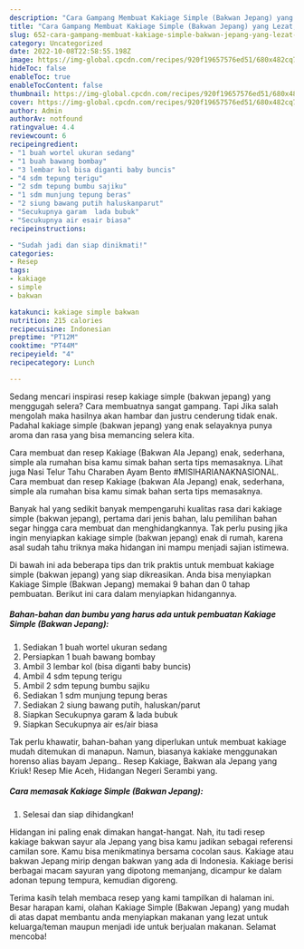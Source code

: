 ```yaml
---
description: "Cara Gampang Membuat Kakiage Simple (Bakwan Jepang) yang Lezat, Buat Buka Puasa Bikin Ngiler"
title: "Cara Gampang Membuat Kakiage Simple (Bakwan Jepang) yang Lezat, Buat Buka Puasa Bikin Ngiler"
slug: 652-cara-gampang-membuat-kakiage-simple-bakwan-jepang-yang-lezat-buat-buka-puasa-bikin-ngiler
category: Uncategorized
date: 2022-10-08T22:58:55.198Z
image: https://img-global.cpcdn.com/recipes/920f19657576ed51/680x482cq70/kakiage-simple-bakwan-jepang-foto-resep-utama.jpg
hideToc: false
enableToc: true
enableTocContent: false
thumbnail: https://img-global.cpcdn.com/recipes/920f19657576ed51/680x482cq70/kakiage-simple-bakwan-jepang-foto-resep-utama.jpg
cover: https://img-global.cpcdn.com/recipes/920f19657576ed51/680x482cq70/kakiage-simple-bakwan-jepang-foto-resep-utama.jpg
author: Admin
authorAv: notfound
ratingvalue: 4.4
reviewcount: 6
recipeingredient:
- "1 buah wortel ukuran sedang"
- "1 buah bawang bombay"
- "3 lembar kol bisa diganti baby buncis"
- "4 sdm tepung terigu"
- "2 sdm tepung bumbu sajiku"
- "1 sdm munjung tepung beras"
- "2 siung bawang putih haluskanparut"
- "Secukupnya garam  lada bubuk"
- "Secukupnya air esair biasa"
recipeinstructions:

- "Sudah jadi dan siap dinikmati!"
categories:
- Resep
tags:
- kakiage
- simple
- bakwan

katakunci: kakiage simple bakwan 
nutrition: 215 calories
recipecuisine: Indonesian
preptime: "PT12M"
cooktime: "PT44M"
recipeyield: "4"
recipecategory: Lunch

---
```



Sedang mencari inspirasi resep kakiage simple (bakwan jepang) yang menggugah selera? Cara membuatnya sangat gampang. Tapi Jika salah mengolah maka hasilnya akan hambar dan justru cenderung tidak enak. Padahal kakiage simple (bakwan jepang) yang enak selayaknya punya aroma dan rasa yang bisa memancing selera kita.


Cara membuat dan resep Kakiage (Bakwan Ala Jepang) enak, sederhana, simple ala rumahan bisa kamu simak bahan serta tips memasaknya. Lihat juga Nasi Telur Tahu Charaben Ayam Bento #MISIHARIANAKNASIONAL. Cara membuat dan resep Kakiage (bakwan Ala Jepang) enak, sederhana, simple ala rumahan bisa kamu simak bahan serta tips memasaknya.

Banyak hal yang sedikit banyak mempengaruhi kualitas rasa dari kakiage simple (bakwan jepang), pertama dari jenis bahan, lalu pemilihan bahan segar hingga cara membuat dan menghidangkannya. Tak perlu pusing jika ingin menyiapkan kakiage simple (bakwan jepang) enak di rumah, karena asal sudah tahu triknya maka hidangan ini mampu menjadi sajian istimewa.


Di bawah ini ada beberapa tips dan trik praktis untuk membuat kakiage simple (bakwan jepang) yang siap dikreasikan. Anda bisa menyiapkan Kakiage Simple (Bakwan Jepang) memakai 9 bahan dan 0 tahap pembuatan. Berikut ini cara dalam menyiapkan hidangannya.

<!--inarticleads1-->

##### Bahan-bahan dan bumbu yang harus ada untuk pembuatan Kakiage Simple (Bakwan Jepang):

1. Sediakan 1 buah wortel ukuran sedang
1. Persiapkan 1 buah bawang bombay
1. Ambil 3 lembar kol (bisa diganti baby buncis)
1. Ambil 4 sdm tepung terigu
1. Ambil 2 sdm tepung bumbu sajiku
1. Sediakan 1 sdm munjung tepung beras
1. Sediakan 2 siung bawang putih, haluskan/parut
1. Siapkan Secukupnya garam &amp; lada bubuk
1. Siapkan Secukupnya air es/air biasa


Tak perlu khawatir, bahan-bahan yang diperlukan untuk membuat kakiage mudah ditemukan di manapun. Namun, biasanya kakiake menggunakan horenso alias bayam Jepang.. Resep Kakiage, Bakwan ala Jepang yang Kriuk! Resep Mie Aceh, Hidangan Negeri Serambi yang. 

<!--inarticleads2-->

##### Cara memasak Kakiage Simple (Bakwan Jepang):


1. Selesai dan siap dihidangkan!

Hidangan ini paling enak dimakan hangat-hangat. Nah, itu tadi resep kakiage bakwan sayur ala Jepang yang bisa kamu jadikan sebagai referensi camilan sore. Kamu bisa menikmatinya bersama cocolan saus. Kakiage atau bakwan Jepang mirip dengan bakwan yang ada di Indonesia. Kakiage berisi berbagai macam sayuran yang dipotong memanjang, dicampur ke dalam adonan tepung tempura, kemudian digoreng. 

Terima kasih telah membaca resep yang kami tampilkan di halaman ini. Besar harapan kami, olahan Kakiage Simple (Bakwan Jepang) yang mudah di atas dapat membantu anda menyiapkan makanan yang lezat untuk keluarga/teman maupun menjadi ide untuk berjualan makanan. Selamat mencoba!
